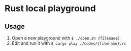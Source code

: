 # Rust local playground

## Usage

1. Open a new playground with `$ ./open.sh {filename}`
2. Edit and run it with `$ cargo play ./codes/{filename}.rs`
